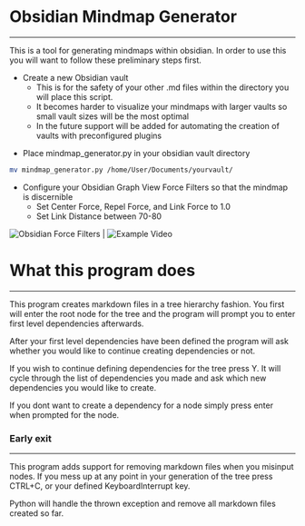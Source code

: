 # Obsidian Mindmap Generator
---

This is a tool for generating mindmaps within obsidian. In order to use this you will want to follow these preliminary steps first.

* Create a new Obsidian vault
	* This is for the safety of your other .md files within the directory you will place this script.
	* It becomes harder to visualize your mindmaps with larger vaults so small vault sizes will be the most optimal
	* In the future support will be added for automating the creation of vaults with preconfigured plugins

- Place mindmap_generator.py in your obsidian vault directory
```bash
mv mindmap_generator.py /home/User/Documents/yourvault/
```
- Configure your Obsidian Graph View Force Filters so that the mindmap is discernible
	- Set Center Force, Repel Force, and Link Force to 1.0
	- Set Link Distance between 70-80

![Obsidian Force Filters](https://imgur.com/yHDrUqM.png) | ![Example Video](https://imgur.com/W9uLAlh.gif)
# What this program does
---

This program creates markdown files in a tree hierarchy fashion. You first will enter the root node for the tree and the program will prompt you to enter first level dependencies afterwards.

After your first level dependencies have been defined the program will ask whether you would like to continue creating dependencies or not.

If you wish to continue defining dependencies for the tree press Y. It will cycle through the list of dependencies you made and ask which new dependencies you would like to create.

If you dont want to create a dependency for a node simply press enter when prompted for the node.

### Early exit
---

This program adds support for removing markdown files when you misinput nodes. If you mess up at any point in your generation of the tree press CTRL+C, or your defined KeyboardInterrupt key.

Python will handle the thrown exception and remove all markdown files created so far.
